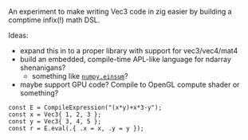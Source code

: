 An experiment to make writing Vec3 code in zig easier by building a comptime
infix(!) math DSL.

Ideas:
* expand this in to a proper library with support for vec3/vec4/mat4
* build an embedded, compile-time APL-like language for ndarray shenanigans?
    * something like [`numpy.einsum`](https://numpy.org/doc/stable/reference/generated/numpy.einsum.html)?
* maybe support GPU code? Compile to OpenGL compute shader or something?

```zig
const E = CompileExpression("(x*y)+x*3-y");
const x = Vec3{ 1, 2, 3 };
const y = Vec3{ 3, 4, 5 };
const r = E.eval(.{ .x = x, .y = y });
```
